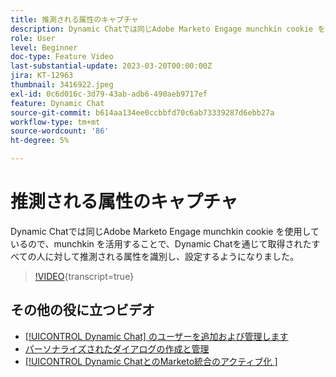```yaml
---
title: 推測される属性のキャプチャ
description: Dynamic Chatでは同じAdobe Marketo Engage munchkin cookie を使用しているので、munchkin を活用することで、Dynamic Chatを通じて取得されたすべての人に対して推測される属性を識別し、設定するようになりました
role: User
level: Beginner
doc-type: Feature Video
last-substantial-update: 2023-03-20T00:00:00Z
jira: KT-12963
thumbnail: 3416922.jpeg
exl-id: 0c6d016c-3d79-43ab-adb6-490aeb9717ef
feature: Dynamic Chat
source-git-commit: b614aa134ee0ccbbfd70c6ab73339287d6ebb27a
workflow-type: tm+mt
source-wordcount: '86'
ht-degree: 5%

---
```


# 推測される属性のキャプチャ

Dynamic Chatでは同じAdobe Marketo Engage munchkin cookie を使用しているので、munchkin を活用することで、Dynamic Chatを通じて取得されたすべての人に対して推測される属性を識別し、設定するようになりました。

>[!VIDEO](https://video.tv.adobe.com/v/3416922/?quality=12&learn=on){transcript=true}

## その他の役に立つビデオ

* [[!UICONTROL Dynamic Chat] のユーザーを追加および管理します](user-management.md)
* [パーソナライズされたダイアログの作成と管理](dialogue-management.md)
* [[!UICONTROL Dynamic ChatとのMarketo統合のアクティブ化 &#x200B;]](marketo-integration.md)
